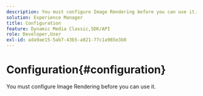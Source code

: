 ```yaml
---
description: You must configure Image Rendering before you can use it.
solution: Experience Manager
title: Configuration
feature: Dynamic Media Classic,SDK/API
role: Developer,User
exl-id: ada9ae15-5ab7-43b5-a021-77c1a985e3b0
---
```

# Configuration{#configuration}

You must configure Image Rendering before you can use it.
